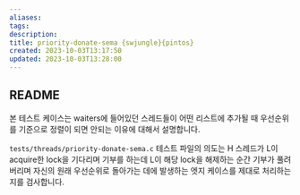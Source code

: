 ```yaml
---
aliases: 
tags: 
description:
title: priority-donate-sema {swjungle}{pintos}
created: 2023-10-03T13:17:50
updated: 2023-10-03T13:28:00
---
```


## README

본 테스트 케이스는 waiters에 들어있던 스레드들이 어떤 리스트에 추가될 때 우선순위를 기준으로 정렬이 되면 안되는 이유에 대해서 설명합니다.

`tests/threads/priority-donate-sema.c` 테스트 파일의 의도는 H 스레드가 L이 acquire한 lock을 기다리며 기부를 하는데 L이 해당 lock을 해제하는 순간 기부가 풀려버리며 자신의 원래 우선순위로 돌아가는 데에 발생하는 엣지 케이스를 제대로 처리하는지를 검사합니다.

